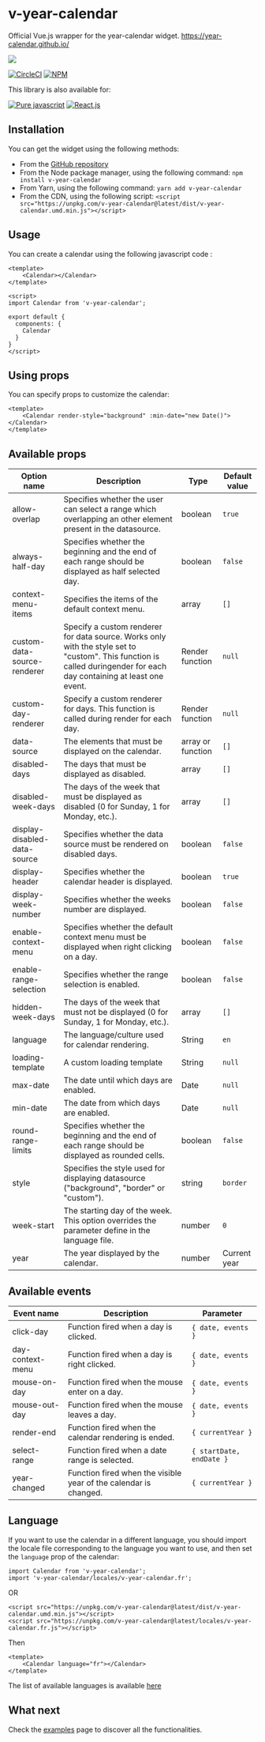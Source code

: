 # v-year-calendar

Official Vue.js wrapper for the year-calendar widget. https://year-calendar.github.io/

![](https://year-calendar.github.io/assets/img/calendar.png)

[![CircleCI](https://img.shields.io/circleci/project/github/year-calendar/v-year-calendar/master.svg)](https://circleci.com/gh/year-calendar/v-year-calendar/tree/master)
[![NPM](https://img.shields.io/npm/dw/v-year-calendar.svg)](https://www.npmjs.com/package/v-year-calendar)

This library is also available for:

[![Pure javascript](https://year-calendar.github.io/assets/img/js.png)](https://github.com/year-calendar/js-year-calendar) 
[![React.js](https://year-calendar.github.io/assets/img/react.png)](https://github.com/year-calendar/rc-year-calendar) 

## Installation
You can get the widget using the following methods:
- From the [GitHub repository](https://github.com/year-calendar/v-year-calendar/releases)
- From the Node package manager, using the following command: `npm install v-year-calendar`
- From Yarn, using the following command: `yarn add v-year-calendar`
- From the CDN, using the following script: `<script src="https://unpkg.com/v-year-calendar@latest/dist/v-year-calendar.umd.min.js"></script>`

## Usage

You can create a calendar using the following javascript code :
```
<template>
    <Calendar></Calendar>
</template>

<script>
import Calendar from 'v-year-calendar';

export default {
  components: {
    Calendar
  }
}
</script>
```

## Using props

You can specify props to customize the calendar:
```
<template>
    <Calendar render-style="background" :min-date="new Date()"></Calendar>
</template>
```

## Available props

| Option name | Description | Type | Default value |
| ----------- | ----------- | ---- | ------------- |
| allow-overlap | Specifies whether the user can select a range which overlapping an other element present in the datasource. | boolean | `true` |
| always-half-day | Specifies whether the beginning and the end of each range should be displayed as half selected day. | boolean | `false` |
| context-menu-items | Specifies the items of the default context menu. | array | `[]` |
| custom-data-source-renderer | Specify a custom renderer for data source. Works only with the style set to "custom". This function is called duringender for each day containing at least one event. | Render function | `null` |
| custom-day-renderer | Specify a custom renderer for days. This function is called during render for each day. | Render function | `null` |
| data-source | The elements that must be displayed on the calendar. | array or function | `[]` |
| disabled-days | The days that must be displayed as disabled. | array | `[]` |
| disabled-week-days | The days of the week that must be displayed as disabled (0 for Sunday, 1 for Monday, etc.). | array | `[]` |
| display-disabled-data-source | Specifies whether the data source must be rendered on disabled days. | boolean | `false` |
| display-header | Specifies whether the calendar header is displayed. | boolean | `true` |
| display-week-number | Specifies whether the weeks number are displayed. | boolean | `false` |
| enable-context-menu | Specifies whether the default context menu must be displayed when right clicking on a day. | boolean | `false` |
| enable-range-selection | Specifies whether the range selection is enabled. | boolean | `false` |
| hidden-week-days | The days of the week that must not be displayed (0 for Sunday, 1 for Monday, etc.). | array | `[]` |
| language | The language/culture used for calendar rendering. | String | `en` |
| loading-template | A custom loading template | String | `null` |
| max-date | The date until which days are enabled. | Date | `null` |
| min-date | The date from which days are enabled. | Date | `null` |
| round-range-limits | Specifies whether the beginning and the end of each range should be displayed as rounded cells. | boolean | `false` |
| style | Specifies the style used for displaying datasource ("background", "border" or "custom"). | string | `border` |
| week-start | The starting day of the week. This option overrides the parameter define in the language file. | number | `0` |
| year | The year displayed by the calendar. | number | Current year |

## Available events

| Event name | Description | Parameter |
| ---------- | ----------- | --------- |
| click-day | Function fired when a day is clicked. | `{ date, events }` |
| day-context-menu | Function fired when a day is right clicked. | `{ date, events }` |
| mouse-on-day | Function fired when the mouse enter on a day. | `{ date, events }` |
| mouse-out-day | Function fired when the mouse leaves a day. | `{ date, events }` |
| render-end | Function fired when the calendar rendering is ended. | `{ currentYear }` |
| select-range | Function fired when a date range is selected. | `{ startDate, endDate }` |
| year-changed | Function fired when the visible year of the calendar is changed. | `{ currentYear }` |

## Language

If you want to use the calendar in a different language, you should import the locale file corresponding to the language you want to use, and then set the `language` prop of the calendar:

```
import Calendar from 'v-year-calendar';
import 'v-year-calendar/locales/v-year-calendar.fr';
```

OR

```
<script src="https://unpkg.com/v-year-calendar@latest/dist/v-year-calendar.umd.min.js"></script>
<script src="https://unpkg.com/v-year-calendar@latest/locales/v-year-calendar.fr.js"></script>
```

Then

```
<template>
    <Calendar language="fr"></Calendar>
</template>
```

The list of available languages is available [here](https://github.com/year-calendar/js-year-calendar/tree/master/locales)

## What next

Check the [examples](https://year-calendar.github.io/v-year-calendar/examples) page to discover all the functionalities.